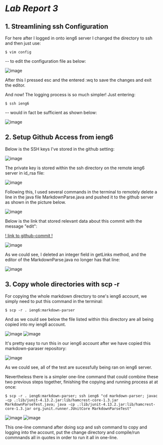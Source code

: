 # _**Lab Report 3**_

## **1. Streamlining ssh Configuration**
For here after I logged in onto ieng6 server I changed the directory to ssh and then just use:

```
$ vim config
```
-- to edit the configuration file as below:

![image](./lab3/1-1.jpg)


After this I pressed esc and the entered :wq to save the changes and exit the editor. 

And now! The logging process is so much simpler! Just entering:

```
$ ssh ieng6
```

-- would in fact be sufficient as shown below: 

![image](./lab3/1-2.jpg)

## **2. Setup Github Access from ieng6**

Below is the SSH keys I've stored in the github setting:

![image](./lab3/2-1.jpg)

The private key is stored within the ssh directory on the remote ieng6 server in id_rsa file:

![image](./lab3/2-2.jpg)

Following this, I used several commands in the terminal to remotely delete a line in the java file MarkdownParse.java and pushed it to the github server as shown in the picture below.

![image](./lab3/2-3.jpg)

Below is the link that stored relevant data about this commit with the message "edit":

[! link to github-commit !](https://github.com/Angelsofttoy/markdown-parser/commit/f9d9f81a540ead9d9e8efc3b98e03db8eb129900)

![image](./lab3/2-5.jpg)

As we could see, I deleted an integer field in getLinks method, and the editor of the MarkdownParse.java no longer has that line:

![image](./lab3/2-4.jpg)

## **3. Copy whole directories with scp -r**
For copying the whole markdown directory to one's ieng6 account, we simply need to put this command in the terminal:

```
$ scp -r . ieng6:markdown-parser 
```
And as we could see below the file listed within this directory are all being copied into my ieng6 account. 

![image](./lab3/3-1.jpg)
![image](./lab3/3-2.jpg)

It's pretty easy to run this in our ieng6 account after we have copied this markdown-paraser repository: 

![image](./lab3/3-3.jpg)

As we could see, all of the test are sucessfully being ran on ieng6 server. 
 
Nevertheless there is a simpler one-line command that could combine these two previous steps together, finishing the copying and running process at at once:

```
$ scp -r . ieng6:markdown-parser; ssh ieng6 "cd markdown-parser; javac -cp .:lib/junit-4.13.2.jar:lib/hamcrest-core-1.3.jar MarkdownParseTest.java; java -cp .:lib/junit-4.13.2.jar:lib/hamcrest-core-1.3.jar org.junit.runner.JUnitCore MarkdownParseTest"
```
![image](./lab3/3-4.jpg)
![image](./lab3/3-5.jpg)

This one-line command after doing scp and ssh command to copy and logging into the account, put the change directory and compile/run commnands all in quotes in order to run it all in one-line. 
